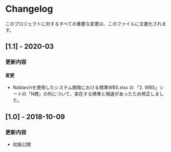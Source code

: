 # Changelog

このプロジェクトに対するすべての重要な変更は、このファイルに文書化されます。

## [1.1] - 2020-03
### 更新内容
#### 変更
- Nablarchを使用したシステム開発における標準WBS.xlsx の 「2. WBS」シートの「N標」の列について、実在する標準と相違があったため修正しました。


## [1.0] - 2018-10-09
### 更新内容
- 初版公開
